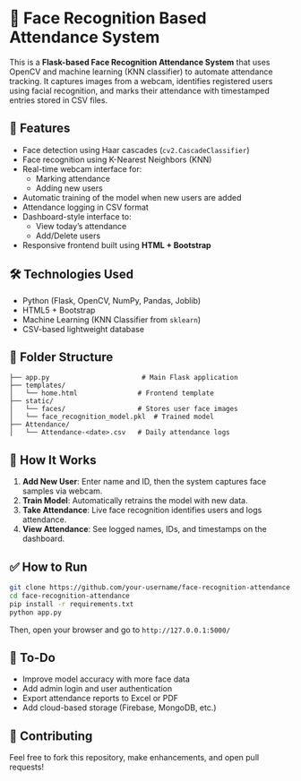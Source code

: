 # 📸 Face Recognition Based Attendance System

This is a **Flask-based Face Recognition Attendance System** that uses OpenCV and machine learning (KNN classifier) to automate attendance tracking. It captures images from a webcam, identifies registered users using facial recognition, and marks their attendance with timestamped entries stored in CSV files.

## 🚀 Features

- Face detection using Haar cascades (`cv2.CascadeClassifier`)
- Face recognition using K-Nearest Neighbors (KNN)
- Real-time webcam interface for:
  - Marking attendance
  - Adding new users
- Automatic training of the model when new users are added
- Attendance logging in CSV format
- Dashboard-style interface to:
  - View today’s attendance
  - Add/Delete users
- Responsive frontend built using **HTML + Bootstrap**

## 🛠️ Technologies Used

- Python (Flask, OpenCV, NumPy, Pandas, Joblib)
- HTML5 + Bootstrap
- Machine Learning (KNN Classifier from `sklearn`)
- CSV-based lightweight database

## 📁 Folder Structure

```
├── app.py                       # Main Flask application
├── templates/
│   └── home.html               # Frontend template
├── static/
│   └── faces/                  # Stores user face images
│   └── face_recognition_model.pkl  # Trained model
├── Attendance/
│   └── Attendance-<date>.csv   # Daily attendance logs
```

## 📸 How It Works

1. **Add New User**: Enter name and ID, then the system captures face samples via webcam.
2. **Train Model**: Automatically retrains the model with new data.
3. **Take Attendance**: Live face recognition identifies users and logs attendance.
4. **View Attendance**: See logged names, IDs, and timestamps on the dashboard.

## ✅ How to Run

```bash
git clone https://github.com/your-username/face-recognition-attendance.git
cd face-recognition-attendance
pip install -r requirements.txt
python app.py
```

Then, open your browser and go to `http://127.0.0.1:5000/`

## 📝 To-Do

- Improve model accuracy with more face data
- Add admin login and user authentication
- Export attendance reports to Excel or PDF
- Add cloud-based storage (Firebase, MongoDB, etc.)

## 🤝 Contributing

Feel free to fork this repository, make enhancements, and open pull requests!
